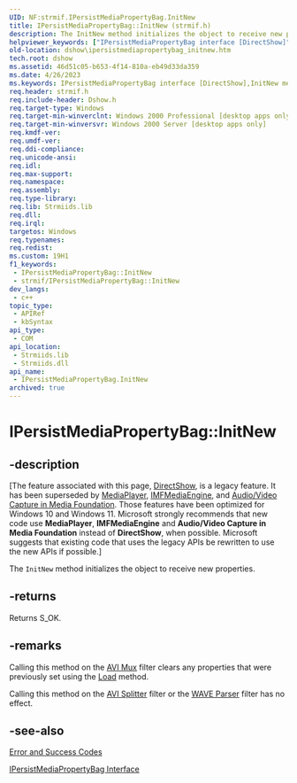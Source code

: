 ```yaml
---
UID: NF:strmif.IPersistMediaPropertyBag.InitNew
title: IPersistMediaPropertyBag::InitNew (strmif.h)
description: The InitNew method initializes the object to receive new properties.
helpviewer_keywords: ["IPersistMediaPropertyBag interface [DirectShow]","InitNew method","IPersistMediaPropertyBag.InitNew","IPersistMediaPropertyBag::InitNew","IPersistMediaPropertyBagInitNew","InitNew","InitNew method [DirectShow]","InitNew method [DirectShow]","IPersistMediaPropertyBag interface","dshow.ipersistmediapropertybag_initnew","strmif/IPersistMediaPropertyBag::InitNew"]
old-location: dshow\ipersistmediapropertybag_initnew.htm
tech.root: dshow
ms.assetid: 46d51c05-b653-4f14-810a-eb49d33da359
ms.date: 4/26/2023
ms.keywords: IPersistMediaPropertyBag interface [DirectShow],InitNew method, IPersistMediaPropertyBag.InitNew, IPersistMediaPropertyBag::InitNew, IPersistMediaPropertyBagInitNew, InitNew, InitNew method [DirectShow], InitNew method [DirectShow],IPersistMediaPropertyBag interface, dshow.ipersistmediapropertybag_initnew, strmif/IPersistMediaPropertyBag::InitNew
req.header: strmif.h
req.include-header: Dshow.h
req.target-type: Windows
req.target-min-winverclnt: Windows 2000 Professional [desktop apps only]
req.target-min-winversvr: Windows 2000 Server [desktop apps only]
req.kmdf-ver: 
req.umdf-ver: 
req.ddi-compliance: 
req.unicode-ansi: 
req.idl: 
req.max-support: 
req.namespace: 
req.assembly: 
req.type-library: 
req.lib: Strmiids.lib
req.dll: 
req.irql: 
targetos: Windows
req.typenames: 
req.redist: 
ms.custom: 19H1
f1_keywords:
 - IPersistMediaPropertyBag::InitNew
 - strmif/IPersistMediaPropertyBag::InitNew
dev_langs:
 - c++
topic_type:
 - APIRef
 - kbSyntax
api_type:
 - COM
api_location:
 - Strmiids.lib
 - Strmiids.dll
api_name:
 - IPersistMediaPropertyBag.InitNew
archived: true
---
```


# IPersistMediaPropertyBag::InitNew


## -description

\[The feature associated with this page, [DirectShow](/windows/win32/directshow/directshow), is a legacy feature. It has been superseded by [MediaPlayer](/uwp/api/Windows.Media.Playback.MediaPlayer), [IMFMediaEngine](/windows/win32/api/mfmediaengine/nn-mfmediaengine-imfmediaengine), and [Audio/Video Capture in Media Foundation](/windows/win32/medfound/audio-video-capture-in-media-foundation). Those features have been optimized for Windows 10 and Windows 11. Microsoft strongly recommends that new code use **MediaPlayer**, **IMFMediaEngine** and **Audio/Video Capture in Media Foundation** instead of **DirectShow**, when possible. Microsoft suggests that existing code that uses the legacy APIs be rewritten to use the new APIs if possible.\]

The <code>InitNew</code> method initializes the object to receive new properties.



## -returns

Returns S_OK.

## -remarks

Calling this method on the <a href="/windows/desktop/DirectShow/avi-mux-filter">AVI Mux</a> filter clears any properties that were previously set using the <a href="/windows/desktop/api/strmif/nf-strmif-ipersistmediapropertybag-load">Load</a> method.

Calling this method on the <a href="/windows/desktop/DirectShow/avi-splitter-filter">AVI Splitter</a> filter or the <a href="/windows/desktop/DirectShow/wave-parser-filter">WAVE Parser</a> filter has no effect.

## -see-also

<a href="/windows/desktop/DirectShow/error-and-success-codes">Error and Success Codes</a>



<a href="/windows/desktop/api/strmif/nn-strmif-ipersistmediapropertybag">IPersistMediaPropertyBag Interface</a>
